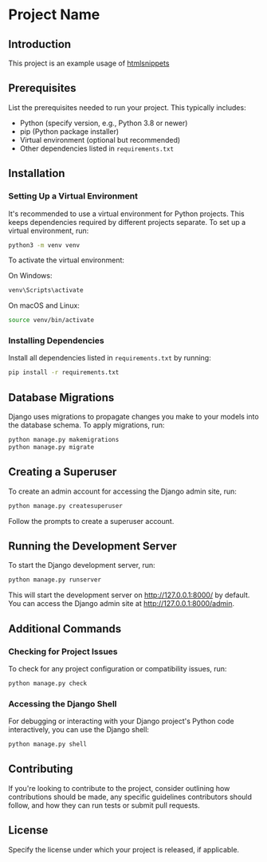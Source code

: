 # Project Name

## Introduction

This project is an example usage of [htmlsnippets](https://github.com/MeGaNeKoS/htmlsnippet)

## Prerequisites

List the prerequisites needed to run your project. This typically includes:

- Python (specify version, e.g., Python 3.8 or newer)
- pip (Python package installer)
- Virtual environment (optional but recommended)
- Other dependencies listed in `requirements.txt`

## Installation

### Setting Up a Virtual Environment

It's recommended to use a virtual environment for Python projects. This keeps dependencies required by different projects separate. To set up a virtual environment, run:

```bash
python3 -m venv venv
```

To activate the virtual environment:

On Windows:

```bash
venv\Scripts\activate
```

On macOS and Linux:

```bash
source venv/bin/activate
```

### Installing Dependencies

Install all dependencies listed in `requirements.txt` by running:

```bash
pip install -r requirements.txt
```

## Database Migrations

Django uses migrations to propagate changes you make to your models into the database schema. To apply migrations, run:

```bash
python manage.py makemigrations
python manage.py migrate
```

## Creating a Superuser

To create an admin account for accessing the Django admin site, run:

```bash
python manage.py createsuperuser
```

Follow the prompts to create a superuser account.

## Running the Development Server

To start the Django development server, run:

```bash
python manage.py runserver
```

This will start the development server on http://127.0.0.1:8000/ by default. You can access the Django admin site at http://127.0.0.1:8000/admin.

## Additional Commands

### Checking for Project Issues

To check for any project configuration or compatibility issues, run:

```bash
python manage.py check
```

### Accessing the Django Shell

For debugging or interacting with your Django project's Python code interactively, you can use the Django shell:

```bash
python manage.py shell
```

## Contributing

If you're looking to contribute to the project, consider outlining how contributions should be made, any specific guidelines contributors should follow, and how they can run tests or submit pull requests.

## License

Specify the license under which your project is released, if applicable.
